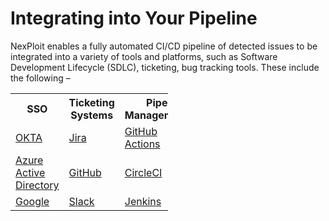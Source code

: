 # Integrating into Your Pipeline
NexPloit enables a fully automated CI/CD pipeline of detected issues to be integrated into a variety of tools and platforms, such as Software Development Lifecycle (SDLC), ticketing, bug tracking tools. These include the following –

<table style="width:50%">
  <tr>
    <b>
      <th>SSO</th>
      <th>Ticketing Systems</th>
      <th>Pipe Management</th>
    </b>
  </tr>

  <tr>
    <td><a href="#/guide/pipeline-integration/sso/okta-sso.md">OKTA</a></td>
    <td><a href="#/guide/pipeline-integration/ticketing-systems/jira.md">Jira</a></td>
    <td><a href="#/guide/pipeline-integration/pipe-management/github-actions.md">GitHub Actions</a></td>
  </tr>

  <tr>
    <td><a href="#/guide/pipeline-integration/sso/aad-sso.md">Azure Active Directory</a></td>
    <td><a href="#/guide/pipeline-integration/ticketing-systems/github.md">GitHub</a></td>
    <td><a href="#/guide/pipeline-integration/pipe-management/circleci.md">CircleCI</a></td>
  </tr>

  <tr>
    <td><a href="#/guide/pipeline-integration/sso/google-sso.md">Google</a></td>
    <td><a href="#/guide/pipeline-integration/ticketing-systems/slack.md">Slack</a></td>
    <td><a href="#/guide/pipeline-integration/pipe-management/jenkins.md">Jenkins</a></td>
  </tr>
  <!--
  <tr>
    <td><a href="#/guide/pipeline-integration/sso/github-sso.md">GitHub</a></td>
    <td></td>
    <td></td>
  </tr>
  -->
</table>